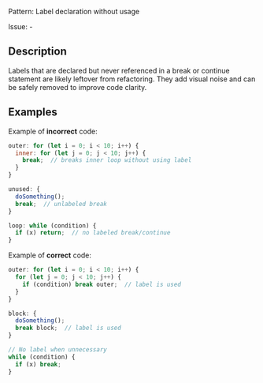 Pattern: Label declaration without usage

Issue: -

## Description

Labels that are declared but never referenced in a break or continue statement are likely leftover from refactoring. They add visual noise and can be safely removed to improve code clarity.

## Examples

Example of **incorrect** code:
```javascript
outer: for (let i = 0; i < 10; i++) {
  inner: for (let j = 0; j < 10; j++) {
    break;  // breaks inner loop without using label
  }
}

unused: {
  doSomething();
  break;  // unlabeled break
}

loop: while (condition) {
  if (x) return;  // no labeled break/continue
}
```

Example of **correct** code:
```javascript
outer: for (let i = 0; i < 10; i++) {
  for (let j = 0; j < 10; j++) {
    if (condition) break outer;  // label is used
  }
}

block: {
  doSomething();
  break block;  // label is used
}

// No label when unnecessary
while (condition) {
  if (x) break;
}
```